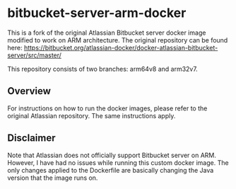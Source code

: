 # bitbucket-server-arm-docker

This is a fork of the original Atlassian Bitbucket server docker image modified to work on ARM architecture. The original repository can be found here: https://bitbucket.org/atlassian-docker/docker-atlassian-bitbucket-server/src/master/

This repository consists of two branches: arm64v8 and arm32v7.

## Overview

For instructions on how to run the docker images, please refer to the original Atlassian repository. The same instructions apply.

## Disclaimer

Note that Atlassian does not officially support Bitbucket server on ARM. However, I have had no issues while running this custom docker image.
The only changes applied to the Dockerfile are basically changing the Java version that the image runs on.
